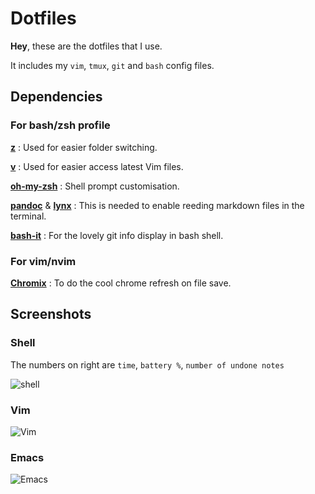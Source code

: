 # Dotfiles

**Hey**, these are the dotfiles that I use.

It includes my `vim`, `tmux`, `git` and `bash` config files.

## Dependencies
### For bash/zsh profile

[**z**](https://github.com/rupa/z) : Used for easier folder switching.

[**v**](https://github.com/meain/v) : Used for easier access latest Vim files.

[**oh-my-zsh**](https://github.com/robbyrussell/oh-my-zsh) : Shell prompt customisation.

[**pandoc**](http://pandoc.org/index.html) & [**lynx**](http://lynx.browser.org/) : This is needed to enable reeding markdown files in the terminal.
  
[**bash-it**](https://github.com/Bash-it/bash-it) : For the lovely git info display in bash shell.


### For vim/nvim

[**Chromix**](https://github.com/smblott-github/chromix) : To do the cool chrome refresh on file save.


## Screenshots

### Shell
The numbers on right are `time`, `battery %`, `number of undone notes`

![shell](http://i.imgur.com/86s8gxU.png)


### Vim
![Vim](http://i.imgur.com/NNbG0TW.png)

### Emacs
![Emacs](http://i.imgur.com/zFyum38.png)
